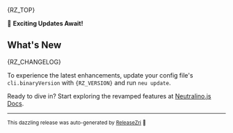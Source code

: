{RZ_TOP}

🌟 **Exciting Updates Await!**

## What's New

{RZ_CHANGELOG}

To experience the latest enhancements, update your config file's `cli.binaryVersion` with `{RZ_VERSION}` and run `neu update`.

Ready to dive in? Start exploring the revamped features at [Neutralino.js Docs](https://neutralino.js.org/docs).

<hr/>

<small>This dazzling release was auto-generated by [ReleaseZri](https://github.com/codezri/releasezri) :rocket:</small>
